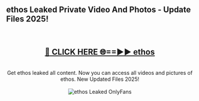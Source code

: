 <h2>ethos Leaked Private Video And Photos - Update Files 2025!</h2>
<br>
<div align="center">
<h2><a href="https://top-ai-tools.click/QrbHav" rel="nofollow">🔴 CLICK HERE 🌐==►► ethos</a></h2>
<br>
Get ethos leaked all content. Now you can access all videos and pictures of ethos. New Updated Files 2025!
<br>
<br>
<a href="https://top-ai-tools.click/QrbHav" rel="nofollow" data-target="animated-image.originalLink"><img src="https://i.ibb.co.com/WyWwxjT/player-gif2.gif" alt="ethos Leaked  OnlyFans" style="max-width: 100%; display: inline-block;" data-target="animated-image.originalImage"></a>
</div>
<br>